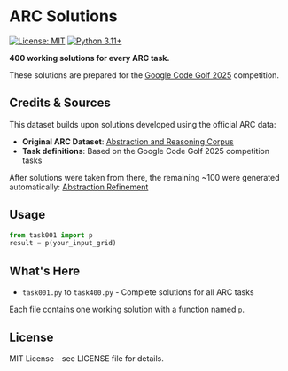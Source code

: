 # ARC Solutions

[![License: MIT](https://img.shields.io/badge/License-MIT-yellow.svg)](https://opensource.org/licenses/MIT)
[![Python 3.11+](https://img.shields.io/badge/python-3.11+-blue.svg)](https://www.python.org/downloads/)

**400 working solutions for every ARC task.**

These solutions are prepared for the [Google Code Golf 2025](https://www.kaggle.com/competitions/google-code-golf-2025/overview) competition.


## Credits & Sources

This dataset builds upon solutions developed using the official ARC data:

- **Original ARC Dataset**: [Abstraction and Reasoning Corpus](https://www.kaggle.com/c/abstraction-and-reasoning-challenge/data)
- **Task definitions**: Based on the Google Code Golf 2025 competition tasks

After solutions were taken from there, the remaining ~100 were generated automatically: [Abstraction Refinement](https://x.com/ccrisccris/status/1967432164024189413)


## Usage

```python
from task001 import p
result = p(your_input_grid)
```

## What's Here

- `task001.py` to `task400.py` - Complete solutions for all ARC tasks

Each file contains one working solution with a function named `p`.

## License

MIT License - see LICENSE file for details.